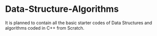 # Data-Structure-Algorithms
It is planned to contain all the basic starter codes of Data Structures and algorithms coded in C++ from Scratch.
